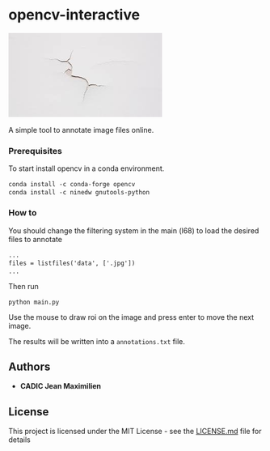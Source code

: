 # opencv-interactive
![alt text](https://raw.githubusercontent.com/JeanMaximilienCadic/opencv-interactive/master/imgs/opencv-annotate.png)

A simple tool to annotate image files online.

### Prerequisites

To start install opencv in a conda environment.
```
conda install -c conda-forge opencv
conda install -c ninedw gnutools-python
```

### How to
You should change the filtering system in the main (l68) to load the desired files to annotate
```
...
files = listfiles('data', ['.jpg'])
...
```

Then run
```
python main.py
```

Use the mouse to draw roi on the image and press enter to move the next image.

The results will be written into a `annotations.txt` file.

## Authors

* **CADIC Jean Maximilien**

## License

This project is licensed under the MIT License - see the [LICENSE.md](LICENSE.md) file for details
